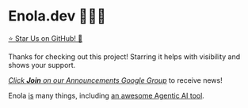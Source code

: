 <!--
    SPDX-License-Identifier: Apache-2.0

    Copyright 2023-2025 The Enola <https://enola.dev> Authors

    Licensed under the Apache License, Version 2.0 (the "License");
    you may not use this file except in compliance with the License.
    You may obtain a copy of the License at

        https://www.apache.org/licenses/LICENSE-2.0

    Unless required by applicable law or agreed to in writing, software
    distributed under the License is distributed on an "AS IS" BASIS,
    WITHOUT WARRANTIES OR CONDITIONS OF ANY KIND, either express or implied.
    See the License for the specific language governing permissions and
    limitations under the License.
-->

# Enola.dev 🕵🏾‍♀️

<a class="github-button" href="https://github.com/enola-dev/enola" data-color-scheme="no-preference: light; light: light; dark: dark;" data-icon="octicon-star" data-size="large" data-show-count="true" aria-label="Star enola-dev/enola on GitHub">⭐ Star Us on GitHub! 🫶</a>

Thanks for checking out this project! Starring it helps with visibility and shows your support.

_[Click **_Join_** on our Announcements Google Group](https://groups.google.com/g/enoladev-announcements)_ to receive news!

Enola [is](concepts/whatis.md) many things, including [an awesome Agentic AI tool](agents/index.md).

<!-- TODO
Enola will also be a useful tool which helps IT ⛑️ Sysadmins,
[Site Reliability Engineers](https://en.wikipedia.org/wiki/Site_reliability_engineering)
(see [Google's SRE page](https://sre.google)), and other _samideanaj adminopsions_ to
document their systems and relationships. This increased visibility (knowledge management)
helps to investigate the root causes of complex production issues (troubleshoot)
to operate them reliably with efficiency.

Enola has a _model_ of an organization's IT landscape,
offering a _"single pane of glass"_ (SPOG) view of it.
This mimics the _"picture in the head"_ that knowledgeable senior engineers
typically have of systems, their relations, failure modes, etc. All too often
these are incompletely fully captured by existing mechanisms. Teams often do
have e.g. related documents, Playbooks, various ad-hoc scripts etc.
This tool can bring them all together, fully integrated. An organization can
do this incrementally over time, improving with each incident
([until 🔮](concepts/singularity.md)).
It complements [related existing tools](concepts/other.md).

We call this _"Infrastructure as Linked Data"_ graphs.

-->

<!-- Due to its inherently modular underlying technical framework, its internal data model is highly extensible to a variety
of environments by modeling concepts from private environments and writing bespoke custom API connectors for in-house setups. -->

<!-- TODO The actual usage of [the underlying core](core.md) can be illustrated e.g. by its [Kubernetes Edition](k8s/index.md). -->

<!-- TODO Re-add, later: <sub>PS: The name "Enola" was originally inspired by the project's creator having watched the _Enola Holmes_ 🕵🏾‍♀️ detective movie with his daughter, and this is an SRE detective's tool!</sub> -->

<script type="application/ld+json">
{% include "models/enola.dev.jsonld" %}
</script>

<script async defer src="https://buttons.github.io/buttons.js"></script>
